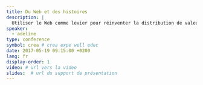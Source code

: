 ```yaml
---
title: Du Web et des histoires
description: |
  Utiliser le Web comme levier pour réinventer la distribution de valeurs d'un système établi&nbsp;? On nous avait dit que c'était impossible, mais nous l'avons fait quand même en créant Whisperies&nbsp;: une bibliothèque de livres numériques animés pour enfants… complètement Web&nbsp;!
speaker:
  - adeline
type: conference
symbol: crea # crea expe well educ
date: 2017-05-19 09:15:00 +0200
lang: fr
display-order: 1
video: # url vers la video
slides:  # url du support de présentation
---
```

